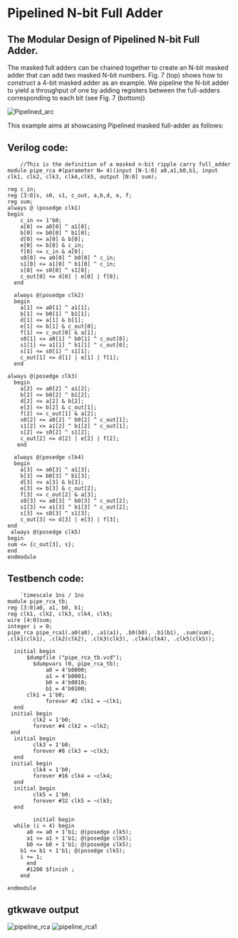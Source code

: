 # Pipelined N-bit Full Adder


## The Modular Design of Pipelined N-bit Full Adder.
The masked full adders can be chained together to create an N-bit masked adder that can add two masked N-bit numbers. Fig. 7 (top)
shows how to construct a 4-bit masked adder as an example. We pipeline the N-bit adder to yield a
throughput of one by adding registers between the full-adders corresponding to each bit (see Fig. 7
(bottom))

  ![Pipelined_arc](https://user-images.githubusercontent.com/88589656/135201049-37e41d5c-a9b9-4ee2-aadd-0921f96aa234.png)


This example aims at showcasing Pipelined masked full-adder as follows:

## Verilog code:
    
        //This is the definition of a masked n-bit ripple carry full_adder
    module pipe_rca #(parameter N= 4)(input [N-1:0] a0,a1,b0,b1, input clk1, clk2, clk3, clk4,clk5, output [N:0] sum);

    reg c_in;
    reg [3:0]s, s0, s1, c_out, a,b,d, e, f;  
    reg sum;
    always @ (posedge clk1)
    begin
    	c_in <= 1'b0;  
    	a[0] <= a0[0] ^ a1[0];
      	b[0] <= b0[0] ^ b1[0];
      	d[0] <= a[0] & b[0];
      	e[0] <= b[0] & c_in;
      	f[0] <= c_in & a[0];
      	s0[0] <= a0[0] ^ b0[0] ^ c_in;
      	s1[0] <= a1[0] ^ b1[0] ^ c_in;
      	s[0] <= s0[0] ^ s1[0];
      	c_out[0] <= d[0] | e[0] | f[0];
      end
  
      always @(posedge clk2)
      begin
    	a[1] <= a0[1] ^ a1[1];
      	b[1] <= b0[1] ^ b1[1];
      	d[1] <= a[1] & b[1];
      	e[1] <= b[1] & c_out[0];
      	f[1] <= c_out[0] & a[1];
      	s0[1] <= a0[1] ^ b0[1] ^ c_out[0];
      	s1[1] <= a1[1] ^ b1[1] ^ c_out[0];
      	s[1] <= s0[1] ^ s1[1];
      	c_out[1] <= d[1] | e[1] | f[1];
      end
  
    always @(posedge clk3)
      begin
    	a[2] <= a0[2] ^ a1[2];
      	b[2] <= b0[2] ^ b1[2];
      	d[2] <= a[2] & b[2];
      	e[2] <= b[2] & c_out[1];
      	f[2] <= c_out[1] & a[2];
      	s0[2] <= a0[2] ^ b0[2] ^ c_out[1];
      	s1[2] <= a1[2] ^ b1[2] ^ c_out[1];
      	s[2] <= s0[2] ^ s1[2];
      	c_out[2] <= d[2] | e[2] | f[2];
       end
  
      always @(posedge clk4)
      begin
    	a[3] <= a0[3] ^ a1[3];
      	b[3] <= b0[3] ^ b1[3];
      	d[3] <= a[3] & b[3];
      	e[3] <= b[3] & c_out[2];
      	f[3] <= c_out[2] & a[3];
      	s0[3] <= a0[3] ^ b0[3] ^ c_out[2];
      	s1[3] <= a1[3] ^ b1[3] ^ c_out[2];
      	s[3] <= s0[3] ^ s1[3];
      	c_out[3] <= d[3] | e[3] | f[3];
    end
     always @(posedge clk5)
    begin
  	sum <= {c_out[3], s};
    end
    endmodule 
    
## Testbench code:

        `timescale 1ns / 1ns
    module pipe_rca_tb;
    reg [3:0]a0, a1, b0, b1;
    reg clk1, clk2, clk3, clk4, clk5;
    wire [4:0]sum;
    integer i = 0;
    pipe_rca pipe_rca1(.a0(a0), .a1(a1), .b0(b0), .b1(b1), .sum(sum), .clk1(clk1), .clk2(clk2), .clk3(clk3), .clk4(clk4), .clk5(clk5));
        
      initial begin
		  $dumpfile ("pipe_rca_tb.vcd");
        	$dumpvars (0, pipe_rca_tb);	
    	    	a0 = 4'b0000;
            	a1 = 4'b0001;
            	b0 = 4'b0010;
            	b1 = 4'b0100;
		  clk1 = 1'b0;
    	    	forever #2 clk1 = ~clk1;
      end
     initial begin
    		clk2 = 1'b0;
    		forever #4 clk2 = ~clk2;
     end
      initial begin
    		clk3 = 1'b0;
    		forever #8 clk3 = ~clk3;
      end
     initial begin
    		clk4 = 1'b0;
    		forever #16 clk4 = ~clk4;
      end
      initial begin
    	  	clk5 = 1'b0;
    	  	forever #32 clk5 = ~clk5;
      end

        	initial begin
	  while (i < 4) begin 
    	  a0 <= a0 + 1'b1; @(posedge clk5);
    	  a1 <= a1 + 1'b1; @(posedge clk5);
    	  b0 <= b0 + 1'b1; @(posedge clk5);
      	b1 <= b1 + 1'b1; @(posedge clk5);
      	i += 1;
    	  end
    	  #1200 $finish ;
      	end

    endmodule
        
        
## gtkwave output
![pipeline_rca](https://user-images.githubusercontent.com/88589656/135200099-4392e892-49de-4954-b33a-51b8b2938cd4.png)
![pipeline_rca1](https://user-images.githubusercontent.com/88589656/135200104-1e862e66-222b-44ed-ac28-9f8cc16f0f8c.png)

